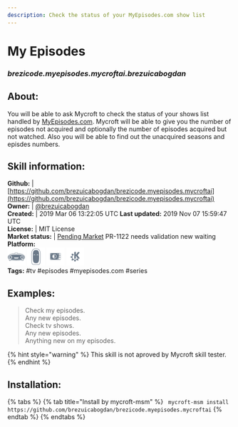 ```yaml
--- 
description: Check the status of your MyEpisodes.com show list
---
```


# My Episodes  
### _brezicode.myepisodes.mycroftai.brezuicabogdan_  
## About:  
You will be able to ask Mycroft to check the status of your shows list handled by [MyEpisodes.com](http://www.myepisodes.com).
Mycroft will be able to give you the number of episodes not acquired and optionally the number of episodes acquired but not watched.
Also you will be able to find out the unacquired seasons and episdes numbers.

## Skill information:  
**Github:** | [https://github.com/brezuicabogdan/brezicode.myepisodes.mycroftai](https://github.com/brezuicabogdan/brezicode.myepisodes.mycroftai)  
**Owner:** | [@brezuicabogdan](https://github.com/brezuicabogdan)  
**Created:** | 2019 Mar 06 13:22:05 UTC  **Last updated:** 2019 Nov 07 15:59:47 UTC  
**License:** | MIT License  
**Market status:** | [Pending Market](https://market.mycroft.ai/skill/) PR-1122 needs validation new waiting  
**Platform:**  
 ![](../.gitbook/assets/mark-1-icon.png)  ![](../.gitbook/assets/mark-2-icon.png)  ![](../.gitbook/assets/picroft-icon.png)  ![](../.gitbook/assets/kde.png)   
**Tags:** \#tv \#episodes \#myepisodes.com \#series   
## Examples:  
> Check my episodes.  
> Any new episodes.  
> Check tv shows.  
> Any new episodes.  
> Anything new on my episodes.  
  
{% hint style="warning" %}
This skill is not aproved by Mycroft skill tester.
{% endhint %}
    
## Installation:  
{% tabs %}
{% tab title="Install by mycroft-msm" %}
``` mycroft-msm install https://github.com/brezuicabogdan/brezicode.myepisodes.mycroftai```
{% endtab %}
  {% endtabs %}
  